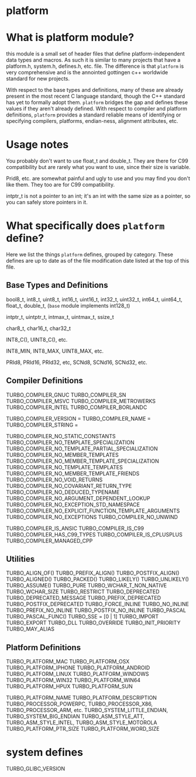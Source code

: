 platform
===


# What is platform module?

this module is a small set of header files that define
platform-independent data types and macros. As such
it is similar to many projects that have a platform.h,
system.h, defines.h, etc. file. The difference is that
`platform` is very comprehensive and is the annointed
gottingen c++ worldwide standard for new projects.

With respect to the base types and definitions, many
of these are already present in the most recent C
language standard, though the C++ standard has yet to
formally adopt them. `platform` bridges the gap and defines
these values if they aren't already defined. With
respect to compiler and platform definitions, `platform`
provides a standard reliable means of identifying or
specifying compilers, platforms, endian-ness, alignment
attributes, etc.

# Usage notes

You probably don't want to use float_t and double_t.
They are there for C99 compatibility but are rarely
what you want to use, since their size is variable.

Prid8, etc. are somewhat painful and ugly to use and
you may find you don't like them. They too are for
C99 compatibility.

intptr_t is not a pointer to an int; it's an int with
the same size as a pointer, so you can safely store
pointers in it.

# What specifically does `platform` define?

Here we list the things `platform` defines, grouped by
category. These defines are up to date as of the
file modification date listed at the top of this file.

## Base Types and Definitions

bool8_t, int8_t, uint8_t, int16_t, uint16_t, int32_t, uint32_t, int64_t, uint64_t, float_t, double_t, (`base` module
implements int128_t)

intptr_t, uintptr_t, intmax_t, uintmax_t, ssize_t

char8_t, char16_t, char32_t

INT8_C(), UINT8_C(), etc.

INT8_MIN, INT8_MAX, UINT8_MAX, etc.

PRId8, PRId16, PRId32, etc, SCNd8, SCNd16, SCNd32, etc.

## Compiler Definitions

TURBO_COMPILER_GNUC
TURBO_COMPILER_SN
TURBO_COMPILER_MSVC
TURBO_COMPILER_METROWERKS
TURBO_COMPILER_INTEL
TURBO_COMPILER_BORLANDC

TURBO_COMPILER_VERSION = <integer>
TURBO_COMPILER_NAME = <string>
TURBO_COMPILER_STRING = <string>

TURBO_COMPILER_NO_STATIC_CONSTANTS
TURBO_COMPILER_NO_TEMPLATE_SPECIALIZATION
TURBO_COMPILER_NO_TEMPLATE_PARTIAL_SPECIALIZATION
TURBO_COMPILER_NO_MEMBER_TEMPLATES
TURBO_COMPILER_NO_MEMBER_TEMPLATE_SPECIALIZATION
TURBO_COMPILER_NO_TEMPLATE_TEMPLATES
TURBO_COMPILER_NO_MEMBER_TEMPLATE_FRIENDS
TURBO_COMPILER_NO_VOID_RETURNS
TURBO_COMPILER_NO_COVARIANT_RETURN_TYPE
TURBO_COMPILER_NO_DEDUCED_TYPENAME
TURBO_COMPILER_NO_ARGUMENT_DEPENDENT_LOOKUP
TURBO_COMPILER_NO_EXCEPTION_STD_NAMESPACE
TURBO_COMPILER_NO_EXPLICIT_FUNCTION_TEMPLATE_ARGUMENTS
TURBO_COMPILER_NO_EXCEPTIONS
TURBO_COMPILER_NO_UNWIND

TURBO_COMPILER_IS_ANSIC
TURBO_COMPILER_IS_C99
TURBO_COMPILER_HAS_C99_TYPES
TURBO_COMPILER_IS_CPLUSPLUS
TURBO_COMPILER_MANAGED_CPP

## Utilities

TURBO_ALIGN_OF()
TURBO_PREFIX_ALIGN()
TURBO_POSTFIX_ALIGN()
TURBO_ALIGNED()
TURBO_PACKED()
TURBO_LIKELY()
TURBO_UNLIKELY()
TURBO_ASSUME()
TURBO_PURE
TURBO_WCHAR_T_NON_NATIVE
TURBO_WCHAR_SIZE
TURBO_RESTRICT
TURBO_DEPRECATED
TURBO_DEPRECATED_MESSAGE
TURBO_PREFIX_DEPRECATED
TURBO_POSTFIX_DEPRECATED
TURBO_FORCE_INLINE
TURBO_NO_INLINE
TURBO_PREFIX_NO_INLINE
TURBO_POSTFIX_NO_INLINE
TURBO_PASCAL
TURBO_PASCAL_FUNC()
TURBO_SSE = [0 | 1]
TURBO_IMPORT
TURBO_EXPORT
TURBO_DLL
TURBO_OVERRIDE
TURBO_INIT_PRIORITY
TURBO_MAY_ALIAS

## Platform Definitions

TURBO_PLATFORM_MAC
TURBO_PLATFORM_OSX
TURBO_PLATFORM_IPHONE
TURBO_PLATFORM_ANDROID
TURBO_PLATFORM_LINUX
TURBO_PLATFORM_WINDOWS
TURBO_PLATFORM_WIN32
TURBO_PLATFORM_WIN64
TURBO_PLATFORM_HPUX
TURBO_PLATFORM_SUN

TURBO_PLATFORM_NAME
TURBO_PLATFORM_DESCRIPTION
TURBO_PROCESSOR_POWERPC, TURBO_PROCESSOR_X86, TURBO_PROCESSOR_ARM, etc.
TURBO_SYSTEM_LITTLE_ENDIAN, TURBO_SYSTEM_BIG_ENDIAN
TURBO_ASM_STYLE_ATT, TURBO_ASM_STYLE_INTEL, TURBO_ASM_STYLE_MOTOROLA
TURBO_PLATFORM_PTR_SIZE
TURBO_PLATFORM_WORD_SIZE

# system defines

TURBO_GLIBC_VERSION
